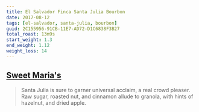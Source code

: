 ```yaml
---
title: El Salvador Finca Santa Julia Bourbon
date: 2017-08-12
tags: [el-salvador, santa-julia, bourbon]
guid: 2C155956-91CB-11E7-AD72-D1C6838F3B27
total_roast: 13m9s
start_weight: 1.3
end_weight: 1.12
weight_loss: 14
---
```

## [Sweet Maria's][sm]

> Santa Julia is sure to garner universal acclaim, a real crowd pleaser. Raw
> sugar, roasted nut, and cinnamon allude to granola, with hints of hazelnut, and
> dried apple.

[sm]: https://www.sweetmarias.com/product/el-salvador-finca-santa-julia
